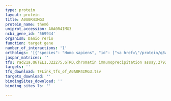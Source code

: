 ```yaml
---
type: protein
layout: protein
title: A0A0R4IMG3
protein_name: them6
uniprot_accession: A0A0R4IMG3
ncbi_gene_id: '569944'
organism: Danio rerio
function: target gene
number_of_interactions: '1'
orthologs: '[{"species": "Homo sapiens", "id": ["<a href=\"/protein/q8wuy1\">Q8WUY1</a>"]}, {"species": "Mus musculus", "id": ["<a href=\"/protein/q80zw2\">Q80ZW2</a>"]}, {"species": "Rattus norvegicus", "id": ["<a href=\"/protein/q5xie1\">Q5XIE1</a>"]}, {"species": "Drosophila melanogaster", "id": ["<a href=\"/protein/q9w440\">Q9W440</a>"]}]'
jaspar_matrices: ''
tfs: rad21a,Q6TEL1,322275,GTRD,chromatin immunoprecipitation assay,27924024%5Buid%5D,No
targets: ''
tfs_download: TFLink_tfs_of_A0A0R4IMG3.tsv
targets_download: ''
bindingSites_download: ''
binding_sites_ls: ''

---
```

